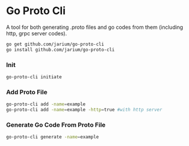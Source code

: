 # Go Proto Cli
A tool for both generating .proto files and go codes from them (including http, grpc server codes).
```bash
go get github.com/jarium/go-proto-cli
go install github.com/jarium/go-proto-cli
``` 

### Init
```bash
go-proto-cli initiate
```

### Add Proto File
```bash
go-proto-cli add -name=example
go-proto-cli add -name=example -http=true #with http server
``` 

### Generate Go Code From Proto File
```bash
go-proto-cli generate -name=example
``` 